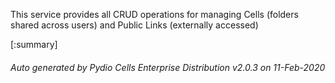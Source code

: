 






This service provides all CRUD operations for managing Cells (folders shared across users) and Public Links (externally accessed)

[:summary]

###### Auto generated by Pydio Cells Enterprise Distribution v2.0.3 on 11-Feb-2020
